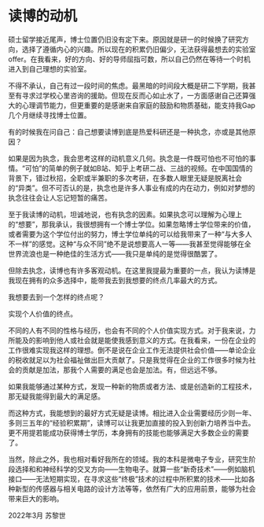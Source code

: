 # 读博的动机

硕士留学接近尾声，博士位置仍旧没有定下来。原因就是研一的时候换了研究方向，选择了遵循内心的兴趣。所以现在的积累仍旧偏少，无法获得最想去的实验室offer。在我看来，好的方向、好的导师屈指可数，所以自己仍然在等待一个时机进入到自己理想的实验室。

不得不承认，自己有过一段时间的焦虑。最黑暗的时间段大概是研二下学期，我甚至有寻求过学校心里咨询的援助。但现在反而心如止水了，一方面感谢自己还算强大的心理调节能力，但更重要的是感谢来自家庭的鼓励和物质基础，能支持我Gap几个月继续寻找博士位置。

有的时候我在问自己：自己想要读博到底是热爱科研还是一种执念，亦或是其他原因？

如果是因为执念，我会思考这样的动机意义几何。执念是一件既可怕也不可怕的事情。“可怕”的简单的例子就如B站、知乎上考研二战、三战的视频。在中国国情的背景下，错过秋招，全职或半兼职的多次考研，在多数人眼里无疑是脱离社会的“异类”。但不可否认的是，执念也是许多人事业有成的内在动力，例如对梦想的执念往往会让人忘记短暂的痛苦。

至于我读博的动机，坦诚地说，也有执念的因素。如果执念可以理解为心理上的“想要”，那我承认，我很想拥有一个博士学位。如果忽略博士学位带来的价值，或者需要为这个学位付出的努力，博士学位单纯的可以给我带来了一种“与大多人不一样”的感觉。这种“与众不同”绝不是说想要高人一等——我甚至觉得能够在全世界流浪也是一种绝佳的生活方式——我只是单纯的是觉得很酷罢了。

但除去执念，读博也有许多客观动机。在这里我提最为重要的一点，我认为读博是我现在拥有的众多选择中，能带我去到我想要的终点几率最大的方式。

我想要去到一个怎样的终点呢？

实现个人价值的终点。

不同的人有不同的性格与经历，也会有不同的个人价值实现方式。对于我来说，力所能及的影响到他人或社会就是能使我感到意义的方式。在我看来，一份在企业的工作很难实现我这样的理想。倒不是说在企业工作无法提供社会价值——单论企业的税收就足以为社会福祉做出巨大贡献了。只是我觉得在企业的工作很多时候为社会的贡献是加法，那我个人需要的满足也会是加法。有，但远远不够。

如果我能够通过某种方式，发现一种新的物质或者方法、或是创造新的工程技术，那无疑我能得到最大的满足感。

而这种方式，我能想到的最好方式无疑是读博。相比进入企业需要经历少则一年、多则三五年的“经验积累期”，读博可以让我更加直接的投入到创新力培养当中去。更不用提若能成功获得博士学历，本身拥有的技能也能够满足大多数企业的需要了。

当然，除此之外，我也相对看好我所在的领域。我的本科是微电子专业，研究生阶段选择和和神经科学的交叉方向——生物电子。就算一些“新奇技术”——例如脑机接口——无法短期实现，在寻求这些“终极”技术的过程中所积累的技术——比如各种新型的传感器与相关电路的设计方法等等，依然有广大的应用前景，能够为社会带来巨大的影响。

2022年3月 苏黎世
